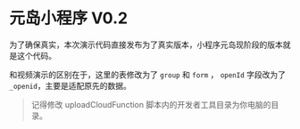 # 元岛小程序 V0.2

为了确保真实，本次演示代码直接发布为了真实版本，小程序元岛现阶段的版本就是这个代码。

和视频演示的区别在于，这里的表修改为了 `group` 和 `form` ， `openId` 字段改为了 `_openid`，主要是适配原先的数据。

> 记得修改 uploadCloudFunction 脚本内的开发者工具目录为你电脑的目录。
